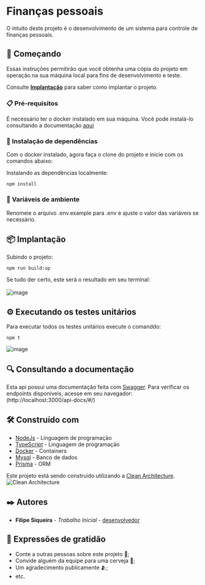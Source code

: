# Finanças pessoais

O intuito deste projeto é o desenvolvimento de um sistema para controle de finanças pessoais.

## 🚀 Começando

Essas instruções permitirão que você obtenha uma cópia do projeto em operação na sua máquina local para fins de desenvolvimento e teste.

Consulte **[Implantação](#-implanta%C3%A7%C3%A3o)** para saber como implantar o projeto.

### 📋 Pré-requisitos

É necessário ter o docker instalado em sua máquina. Você pode instalá-lo consultando a documentação [aqui](https://docs.docker.com/desktop)

### 🔧 Instalação de dependências

Com o docker instalado, agora faça o clone do projeto e inicie com os comandos abaixo:

Instalando as dependências localmente:
```
npm install
```

### 🔩 Variáveis de ambiente

Renomeie o arquivo .env.example para .env e ajuste o valor das variáveis se necessário.

## 📦 Implantação

Subindo o projeto:

```
npm run build:up
```

Se tudo der certo, este será o resultado em seu terminal:<br><br>
![image](https://github.com/filipedev040990/financas/assets/106783314/30adc80e-8192-4621-b628-80fd7a16cfe3)

## ⚙️ Executando os testes unitários

Para executar todos os testes unitários execute o comanddo:

```
npm t
```
![image](https://github.com/filipedev040990/financas/assets/106783314/35c45a42-c87d-4222-bf30-f40910162d3a)

## 🔍 Consultando a documentação
Esta api possui uma documentação feita com [Swagger](https://swagger.io/). Para verificar os endpoints disponíveis, acesse em seu navegador:(http://localhost:3000/api-docs/#/)

## 🛠️ Construído com

* [NodeJs](https://nodejs.org/en) - Linguagem de programação
* [TypeScript](https://www.typescriptlang.org/) - Linguagem de programação
* [Docker](https://docs.docker.com/) - Containers
* [Mysql](https://www.mysql.com/) - Banco de dados
* [Prisma](https://www.prisma.io/) - ORM

Este projeto está sendo construído utilizando a [Clean Architecture](https://blog.cleancoder.com/uncle-bob/2012/08/13/the-clean-architecture.html).
![Clean Architecture](https://github.com/filipedev040990/financas/assets/106783314/8a67977a-52e5-4e82-abf5-bd22db86da50)


## ✒️ Autores

* **Filipe Siqueira** - *Trabalho Inicial* - [desenvolvedor](https://github.com/filipedev040990)

## 🎁 Expressões de gratidão

* Conte a outras pessoas sobre este projeto 📢;
* Convide alguém da equipe para uma cerveja 🍺;
* Um agradecimento publicamente 🫂;
* etc.
